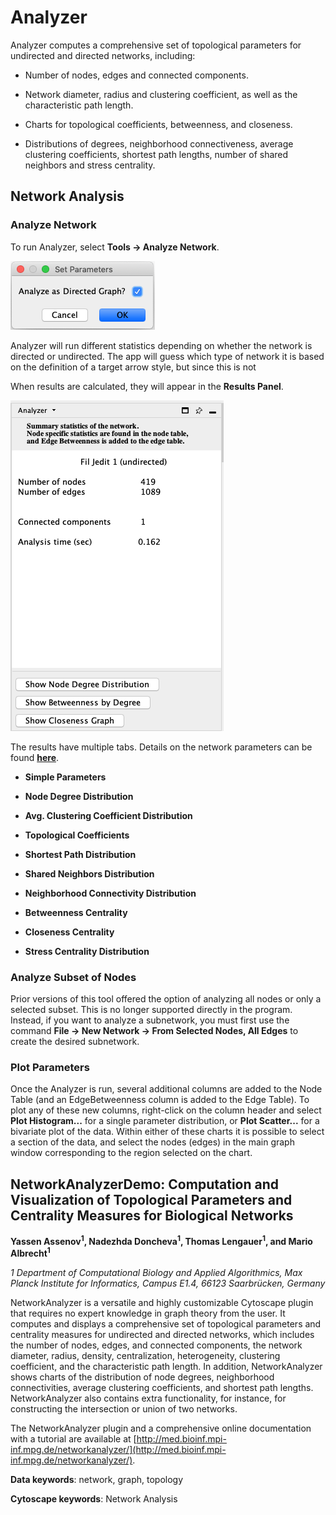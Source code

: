 <a id="networkanalyzer"> </a>
# Analyzer

Analyzer computes a comprehensive set of topological parameters
for undirected and directed networks, including:

-   Number of nodes, edges and connected components.

-   Network diameter, radius and clustering coefficient, as well as the
    characteristic path length.

-   Charts for topological coefficients, betweenness, and closeness.

-   Distributions of degrees, neighborhood connectiveness, average
    clustering coefficients, shortest path lengths, number of shared
    neighbors and stress centrality.


<a id="network_analysis"> </a>
## Network Analysis

<a id="analyze_network"> </a>
### Analyze Network

To run Analyzer, select **Tools → Analyze Network**.

![](_static/images/Network_Analyzer/Analyzer.png)

Analyzer will run different statistics depending on whether the network is directed or undirected.  The app will guess which type of network it is based on the definition of a target arrow style, but since this is not 

When results are calculated, they will appear in the **Results Panel**.

![](_static/images/Network_Analyzer/AnalyzerResultsPanel.png)

The results have multiple tabs. Details on the network parameters can be
found
**[here](http://med.bioinf.mpi-inf.mpg.de/netanalyzer/help/2.7/index.html#complex)**.

-   **Simple Parameters**

-   **Node Degree Distribution**

-   **Avg. Clustering Coefficient Distribution**

-   **Topological Coefficients**

-   **Shortest Path Distribution**

-   **Shared Neighbors Distribution**

-   **Neighborhood Connectivity Distribution**

-   **Betweenness Centrality**

-   **Closeness Centrality**

-   **Stress Centrality Distribution**

### Analyze Subset of Nodes

Prior versions of this tool offered the option of analyzing all nodes or only a selected subset.   This is no longer supported directly in the program.  Instead, if you want to analyze a subnetwork, you must first use the command **File → New Network → From Selected Nodes, All Edges** to create the desired subnetwork.
<a id="plot_parameters"> </a>
### Plot Parameters

Once the Analyzer is run, several additional columns are added to the Node Table (and an EdgeBetweenness column is added to the Edge Table).  To plot any of these new columns, right-click on the column header and select **Plot Histogram...** for a single parameter distribution, or **Plot Scatter...** for a bivariate plot of the data.  Within either of these charts it is possible to select a section of the data, and select the nodes (edges) in the main graph window corresponding to the region selected on the chart.
<a id="networkanalyzer_settings"> </a>

<a id="networkanalyzerdemo"> </a>
## NetworkAnalyzerDemo: Computation and Visualization of Topological Parameters and Centrality Measures for Biological Networks
**Yassen Assenov<sup>1</sup>, Nadezhda Doncheva<sup>1</sup>, Thomas Lengauer<sup>1</sup>, and Mario Albrecht<sup>1</sup>**

*1 Department of Computational Biology and Applied Algorithmics, Max Planck Institute for Informatics, Campus E1.4, 66123 Saarbrücken, Germany*

NetworkAnalyzer is a versatile and highly customizable Cytoscape plugin that requires no expert knowledge 
in graph theory from the user. It computes and displays a comprehensive set of topological parameters and 
centrality measures for undirected and directed networks, which includes the number of nodes, edges, and 
connected components, the network diameter, radius, density, centralization, heterogeneity, clustering 
coefficient, and the characteristic path length. In addition, NetworkAnalyzer shows charts of the distribution 
of node degrees, neighborhood connectivities, average clustering coefficients, and shortest path lengths. 
NetworkAnalyzer also contains extra functionality, for instance, for constructing the intersection or union of two networks.

The NetworkAnalyzer plugin and a comprehensive online documentation with a tutorial are available at [http://med.bioinf.mpi-inf.mpg.de/networkanalyzer/](http://med.bioinf.mpi-inf.mpg.de/networkanalyzer/).

**Data keywords**: network, graph, topology

**Cytoscape keywords**: Network Analysis
